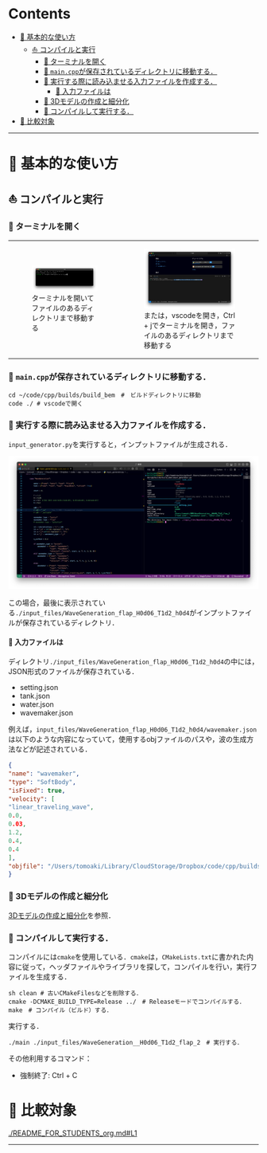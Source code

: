 # Contents
- [🐋 基本的な使い方](#🐋-基本的な使い方)
    - [⛵ コンパイルと実行](#⛵-コンパイルと実行)
        - [🪼 ターミナルを開く](#🪼-ターミナルを開く)
        - [🪼 `main.cpp`が保存されているディレクトリに移動する．](#🪼-`main.cpp`が保存されているディレクトリに移動する．)
        - [🪼 実行する際に読み込ませる入力ファイルを作成する．](#🪼-実行する際に読み込ませる入力ファイルを作成する．)
            - [🐚 入力ファイルは](#🐚-入力ファイルは)
        - [🪼 3Dモデルの作成と細分化](#🪼-3Dモデルの作成と細分化)
        - [🪼 コンパイルして実行する．](#🪼-コンパイルして実行する．)
- [🐋 比較対象](#🐋-比較対象)


---
# 🐋 基本的な使い方 

## ⛵ コンパイルと実行 

### 🪼 ターミナルを開く 

<table>
<tr>
<td>
<figure>
<img src="./img/README_FOR_STUDENTS_terminal1.png" width="500px" alt="Image Description"><br>
<figcaption>ターミナルを開いてファイルのあるディレクトリまで移動する</figcaption>
</figure>
</td>
<td>
<figure>
<img src="./img/README_FOR_STUDENTS_terminal2.png" width="500px" alt="Image Description"><br>
<figcaption>または，vscodeを開き，Ctrl + jでターミナルを開き，ファイルのあるディレクトリまで移動する</figcaption>
</figure>
</td>
</tr>
</table>


### 🪼 `main.cpp`が保存されているディレクトリに移動する． 

```shell
cd ~/code/cpp/builds/build_bem　#　ビルドディレクトリに移動
code ./ # vscodeで開く
```

### 🪼 実行する際に読み込ませる入力ファイルを作成する． 

`input_generator.py`を実行すると，インプットファイルが生成される．

<img src="./img/README_FOR_STUDENTS_wavegeneration.png" width="900px">

この場合，最後に表示されている`./input_files/WaveGeneration_flap_H0d06_T1d2_h0d4`がインプットファイルが保存されているディレクトリ．

#### 🐚 入力ファイルは 

ディレクトリ`./input_files/WaveGeneration_flap_H0d06_T1d2_h0d4`の中には，JSON形式のファイルが保存されている．

* setting.json
* tank.json
* water.json
* wavemaker.json

例えば，`input_files/WaveGeneration_flap_H0d06_T1d2_h0d4/wavemaker.json`は以下のような内容になっていて，使用するobjファイルのパスや，波の生成方法などが記述されている．

```json
{
"name": "wavemaker",
"type": "SoftBody",
"isFixed": true,
"velocity": [
"linear_traveling_wave",
0.0,
0.03,
1.2,
0.4,
0.4
],
"objfile": "/Users/tomoaki/Library/CloudStorage/Dropbox/code/cpp/builds/build_bem/../../../../code/cpp/obj/WaveGeneration/wavemaker10.obj"
}
```

### 🪼 3Dモデルの作成と細分化 

[3Dモデルの作成と細分化](../build_remesh/README.md)を参照．

### 🪼 コンパイルして実行する． 

コンパイルには`cmake`を使用している．`cmake`は，`CMakeLists.txt`に書かれた内容に従って，ヘッダファイルやライブラリを探して，コンパイルを行い，実行ファイルを生成する．

```shell
sh clean # 古いCMakeFilesなどを削除する．
cmake -DCMAKE_BUILD_TYPE=Release ../　# Releaseモードでコンパイルする．
make　# コンパイル（ビルド）する．
```

実行する．

```shell
./main ./input_files/WaveGeneration__H0d06_T1d2_flap_2　# 実行する．
```

その他利用するコマンド：

* 強制終了: Ctrl + C

# 🐋 比較対象

[./README_FOR_STUDENTS_org.md#L1](./README_FOR_STUDENTS_org.md#L1)

---
